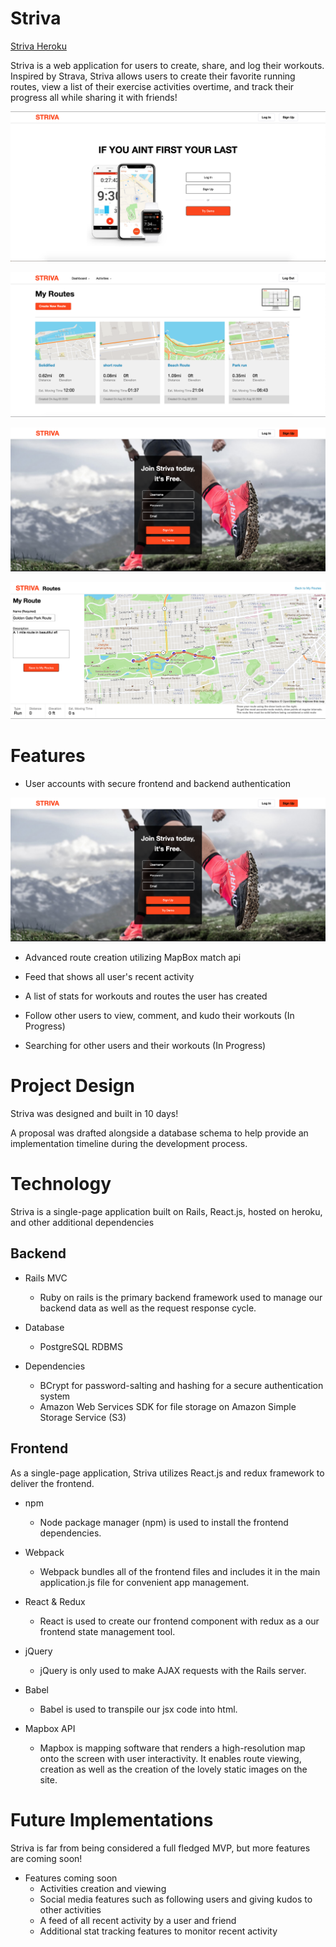 # Striva

[Striva Heroku](https://striva2.herokuapp.com/)

Striva is a web application for users to create, share, and log their workouts. Inspired by Strava, Striva allows users to create their favorite running routes, view a list of their exercise activities overtime, and track their progress all while sharing it with friends! 


![alt text](https://github.com/jlamb916/Striva/blob/master/app/assets/images/Striva_splash.png "Striva splash page")

![alt text](https://github.com/jlamb916/Striva/blob/master/app/assets/images/index.png?raw=true "Striva routes")

![alt text](https://github.com/jlamb916/Striva/blob/master/app/assets/images/signinpage.png?raw=true "Striva sign up")

![alt text](https://github.com/jlamb916/Striva/blob/master/app/assets/images/create_route.png?raw=true "Striva route creation")
# Features

* User accounts with secure frontend and backend authentication

![alt text](https://github.com/jlamb916/Striva/blob/master/app/assets/images/signinpage.png?raw=true "Striva sign up")

* Advanced route creation utilizing MapBox match api
* Feed that shows all user's recent activity



* A list of stats for workouts and routes the user has created
* Follow other users to view, comment, and kudo their workouts (In Progress)
* Searching for other users and their workouts (In Progress)

# Project Design

Striva was designed and built in 10 days!

A proposal was drafted alongside a database schema to help provide an implementation timeline during the development process.

# Technology
Striva is a single-page application built on Rails, React.js, hosted on heroku, and other additional dependencies

## Backend

* Rails MVC
  * Ruby on rails is the primary backend framework used to manage our backend data as well as the request response cycle.

* Database
  * PostgreSQL RDBMS

* Dependencies
  * BCrypt for password-salting and hashing for a secure authentication system
  * Amazon Web Services SDK for file storage on Amazon Simple Storage Service (S3)
  
## Frontend

As a single-page application, Striva utilizes React.js and redux framework to deliver the frontend. 

* npm
  * Node package manager (npm) is used to install the frontend dependencies.

* Webpack
  * Webpack bundles all of the frontend files and includes it in the main application.js file for convenient app management.

* React & Redux
  * React is used to create our frontend component with redux as a our frontend state management tool.

* jQuery
  * jQuery is only used to make AJAX requests with the Rails server.

* Babel
  * Babel is used to transpile our jsx code into html.
  
 * Mapbox API
   * Mapbox is mapping software that renders a high-resolution map onto the screen with user interactivity. It enables route viewing, creation as well as the creation of the lovely static images on the site.
  
# Future Implementations

Striva is far from being considered a full fledged MVP, but more features are coming soon!

* Features coming soon
  * Activities creation and viewing
  * Social media features such as following users and giving kudos to other activities
  * A feed of all recent activity by a user and friend
  * Additional stat tracking features to monitor recent activity

